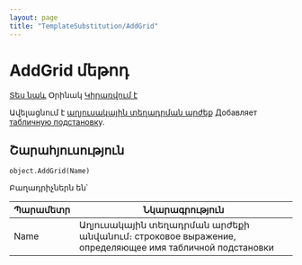 ```yaml
---
layout: page
title: "TemplateSubstitution/AddGrid"
---
```


# AddGrid մեթոդ

[Տես նաև](../TemplateSubstitution.md) Օրինակ [Կիրառվում է](../TemplateSubstitution.md)


Ավելացնում է [աղյուսակային տեղադրման արժեք](TemplateSubstitutionGrid.md)
Добавляет [табличную подстановк](../TemplateSubstitutionGrid.html)у.


## Շարահյուսություն

```as4x
object.AddGrid(Name)
```

Բաղադրիչներն են՝ 

| Պարամետր | Նկարագրություն |
|--|--|
| Name | Աղյուսակային տեղադրման արժեքի անվանում։ строковое выражение, определяющее имя табличной подстановки |

